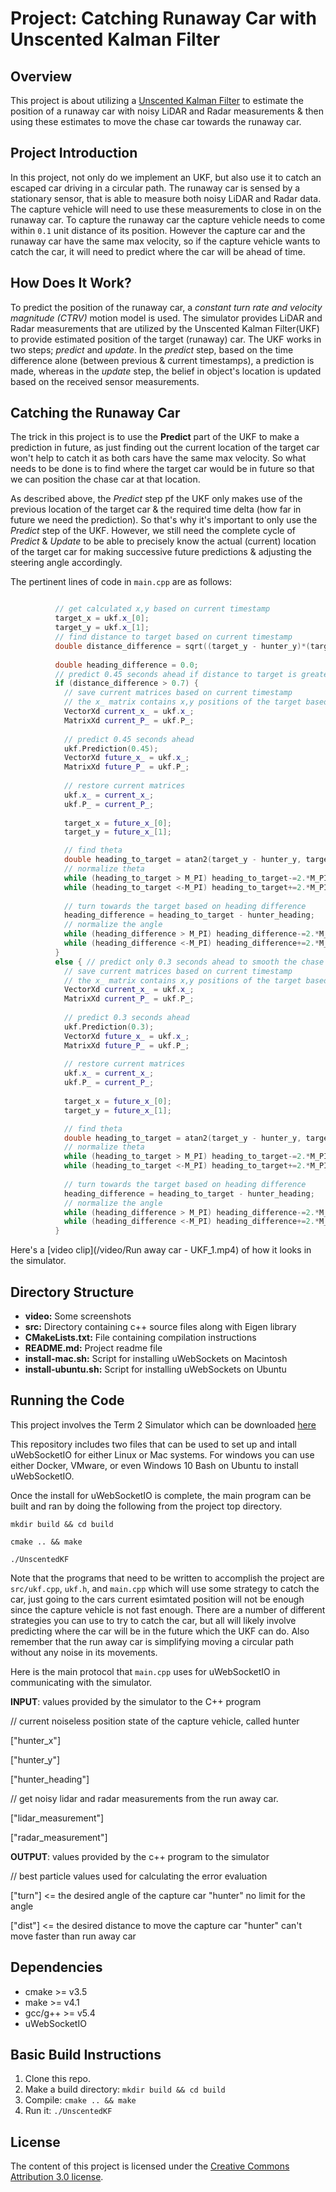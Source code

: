 # Project: Catching Runaway Car with Unscented Kalman Filter
## Overview  

This project is about utilizing a [Unscented Kalman Filter](https://en.wikipedia.org/wiki/Kalman_filter#Unscented_Kalman_filter) to estimate the position of a runaway car with noisy LiDAR and Radar measurements & then using these estimates to move the chase car towards the runaway car. 


## Project Introduction

In this project, not only do we implement an UKF, but also use it to catch an escaped car driving in a circular path. 
The runaway car is sensed by a stationary sensor, that is able to measure both noisy LiDAR and Radar data. The capture vehicle will need to use these measurements to close in on the runaway car. To capture the runaway car the capture vehicle needs to come within `0.1` unit distance of its position. However the capture car and the runaway car have the same max velocity, so if the capture vehicle wants to catch the car, it will need to predict where the car will be ahead of time.

## How Does It Work?

To predict the position of the runaway car, a *constant turn rate and velocity magnitude (CTRV)* motion model is used. The simulator provides LiDAR and Radar measurements that are utilized by the Unscented Kalman Filter(UKF) to provide estimated position of the target (runaway) car.
The UKF works in two steps; *predict* and *update*. In the *predict* step, based on the time difference alone (between previous & current timestamps), a prediction is made, whereas in the *update* step, the belief in object's location is updated based on the received sensor measurements.

## Catching the Runaway Car

The trick in this project is to use the **Predict** part of the UKF to make a prediction in future, as just finding out the current location of the target car won't help to catch it as both cars have the same max velocity. So what needs to be done is to find where the target car would be in future so that we can position the chase car at that location.

As described above, the *Predict* step pf the UKF only makes use of the previous location of the target car & the required time delta (how far in future we need the prediction). So that's why it's important to only use the *Predict* step of the UKF. However, we still need the complete cycle of *Predict* & *Update* to be able to precisely know the actual (current) location of the target car for making successive future predictions & adjusting the steering angle accordingly.

The pertinent lines of code in `main.cpp` are as follows:

```c++

          // get calculated x,y based on current timestamp
          target_x = ukf.x_[0];
          target_y = ukf.x_[1]; 
          // find distance to target based on current timestamp
          double distance_difference = sqrt((target_y - hunter_y)*(target_y - hunter_y) + (target_x - hunter_x)*(target_x - hunter_x));
          
          double heading_difference = 0.0;
          // predict 0.45 seconds ahead if distance to target is greater than 0.7 units
          if (distance_difference > 0.7) {
            // save current matrices based on current timestamp
            // the x_ matrix contains x,y positions of the target based on current timestamp
            VectorXd current_x_ = ukf.x_;
            MatrixXd current_P_ = ukf.P_;    
            
            // predict 0.45 seconds ahead
            ukf.Prediction(0.45);
            VectorXd future_x_ = ukf.x_;
            MatrixXd future_P_ = ukf.P_;
            
            // restore current matrices
            ukf.x_ = current_x_;
            ukf.P_ = current_P_;
            
            target_x = future_x_[0];
            target_y = future_x_[1];      

            // find theta
            double heading_to_target = atan2(target_y - hunter_y, target_x - hunter_x);
            // normalize theta
            while (heading_to_target > M_PI) heading_to_target-=2.*M_PI; 
            while (heading_to_target <-M_PI) heading_to_target+=2.*M_PI;
            
            // turn towards the target based on heading difference 
            heading_difference = heading_to_target - hunter_heading;
            // normalize the angle
            while (heading_difference > M_PI) heading_difference-=2.*M_PI; 
            while (heading_difference <-M_PI) heading_difference+=2.*M_PI;
          }
          else { // predict only 0.3 seconds ahead to smooth the chase car's movement & to make sure it doesn't stay ahead of the target
            // save current matrices based on current timestamp
            // the x_ matrix contains x,y positions of the target based on current timestamp
            VectorXd current_x_ = ukf.x_;
            MatrixXd current_P_ = ukf.P_;    
            
            // predict 0.3 seconds ahead
            ukf.Prediction(0.3);
            VectorXd future_x_ = ukf.x_;
            MatrixXd future_P_ = ukf.P_;
            
            // restore current matrices 
            ukf.x_ = current_x_;
            ukf.P_ = current_P_;
            
            target_x = future_x_[0];
            target_y = future_x_[1];      

            // find theta
            double heading_to_target = atan2(target_y - hunter_y, target_x - hunter_x);
            // normalize theta
            while (heading_to_target > M_PI) heading_to_target-=2.*M_PI; 
            while (heading_to_target <-M_PI) heading_to_target+=2.*M_PI;
            
            // turn towards the target based on heading difference 
            heading_difference = heading_to_target - hunter_heading;
            // normalize the angle
            while (heading_difference > M_PI) heading_difference-=2.*M_PI; 
            while (heading_difference <-M_PI) heading_difference+=2.*M_PI;
          }

```

Here's a [video clip](/video/Run away car - UKF_1.mp4) of how it looks in the simulator.

## Directory Structure

* **video:** Some screenshots
* **src:** Directory containing c++ source files along with Eigen library
* **CMakeLists.txt:** File containing compilation instructions
* **README.md:** Project readme file
* **install-mac.sh:** Script for installing uWebSockets on Macintosh
* **install-ubuntu.sh:** Script for installing uWebSockets on Ubuntu

## Running the Code

This project involves the Term 2 Simulator which can be downloaded [here](https://github.com/udacity/self-driving-car-sim/releases)

This repository includes two files that can be used to set up and intall uWebSocketIO for either Linux or Mac systems. For windows you can use either Docker, VMware, or even Windows 10 Bash on Ubuntu to install uWebSocketIO.

Once the install for uWebSocketIO is complete, the main program can be built and ran by doing the following from the project top directory.

`mkdir build && cd build`

`cmake .. && make` 

`./UnscentedKF`

Note that the programs that need to be written to accomplish the project are `src/ukf.cpp`, `ukf.h`, and `main.cpp` which will use some strategy to catch the car, just going to the cars current esimtated position will not be enough since the capture vehicle is not fast enough. There are a number of different strategies you can use to try to catch the car, but all will likely involve predicting where the car will be in the future which the UKF can do. Also remember that the run away car is simplifying moving a circular path without any noise in its movements.


Here is the main protocol that `main.cpp` uses for uWebSocketIO in communicating with the simulator.

**INPUT**: values provided by the simulator to the C++ program

// current noiseless position state of the capture vehicle, called hunter

["hunter_x"]

["hunter_y"]

["hunter_heading"]

// get noisy lidar and radar measurements from the run away car.

["lidar_measurement"]

["radar_measurement"]


**OUTPUT**: values provided by the c++ program to the simulator

// best particle values used for calculating the error evaluation

["turn"] <= the desired angle of the capture car "hunter" no limit for the angle

["dist"] <= the desired distance to move the capture car "hunter" can't move faster than run away car



## Dependencies

* cmake >= v3.5
* make >= v4.1
* gcc/g++ >= v5.4
* uWebSocketIO

## Basic Build Instructions

1. Clone this repo.
2. Make a build directory: `mkdir build && cd build`
3. Compile: `cmake .. && make`
4. Run it: `./UnscentedKF`

## License

The content of this project is licensed under the [Creative Commons Attribution 3.0 license](https://creativecommons.org/licenses/by/3.0/us/deed.en_US).